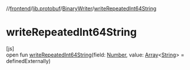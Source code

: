 //[frontend](../../../index.md)/[lib.protobuf](../index.md)/[BinaryWriter](index.md)/[writeRepeatedInt64String](write-repeated-int64-string.md)

# writeRepeatedInt64String

[js]\
open fun [writeRepeatedInt64String](write-repeated-int64-string.md)(field: [Number](https://kotlinlang.org/api/latest/jvm/stdlib/kotlin/-number/index.html), value: [Array](https://kotlinlang.org/api/latest/jvm/stdlib/kotlin/-array/index.html)&lt;[String](https://kotlinlang.org/api/latest/jvm/stdlib/kotlin/-string/index.html)&gt; = definedExternally)
